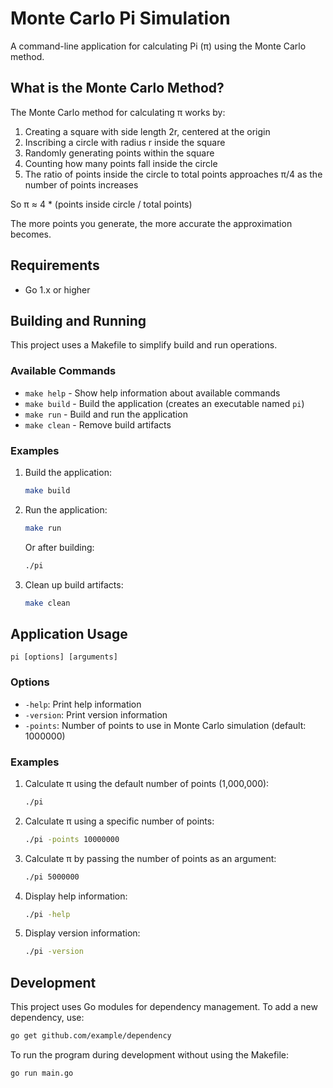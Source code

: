 # Monte Carlo Pi Simulation

A command-line application for calculating Pi (π) using the Monte Carlo method.

## What is the Monte Carlo Method?

The Monte Carlo method for calculating π works by:

1. Creating a square with side length 2r, centered at the origin
2. Inscribing a circle with radius r inside the square
3. Randomly generating points within the square
4. Counting how many points fall inside the circle
5. The ratio of points inside the circle to total points approaches π/4 as the number of points increases

So π ≈ 4 * (points inside circle / total points)

The more points you generate, the more accurate the approximation becomes.

## Requirements

- Go 1.x or higher

## Building and Running

This project uses a Makefile to simplify build and run operations.

### Available Commands

- `make help` - Show help information about available commands
- `make build` - Build the application (creates an executable named `pi`)
- `make run` - Build and run the application
- `make clean` - Remove build artifacts

### Examples

1. Build the application:
   ```bash
   make build
   ```

2. Run the application:
   ```bash
   make run
   ```
   
   Or after building:
   ```bash
   ./pi
   ```

3. Clean up build artifacts:
   ```bash
   make clean
   ```

## Application Usage

```
pi [options] [arguments]
```

### Options

- `-help`: Print help information
- `-version`: Print version information
- `-points`: Number of points to use in Monte Carlo simulation (default: 1000000)

### Examples

1. Calculate π using the default number of points (1,000,000):
   ```bash
   ./pi
   ```

2. Calculate π using a specific number of points:
   ```bash
   ./pi -points 10000000
   ```

3. Calculate π by passing the number of points as an argument:
   ```bash
   ./pi 5000000
   ```

4. Display help information:
   ```bash
   ./pi -help
   ```

5. Display version information:
   ```bash
   ./pi -version
   ```

## Development

This project uses Go modules for dependency management. To add a new dependency, use:

```bash
go get github.com/example/dependency
```

To run the program during development without using the Makefile:

```bash
go run main.go
```
